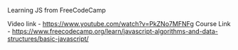 Learning JS from FreeCodeCamp

Video link - https://www.youtube.com/watch?v=PkZNo7MFNFg
Course Link - https://www.freecodecamp.org/learn/javascript-algorithms-and-data-structures/basic-javascript/